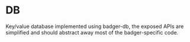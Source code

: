DB
===

Key/value database implemented using badger-db, the exposed APIs are simplified and should abstract away most of the badger-specific code.
